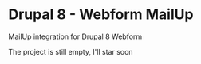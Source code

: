 <h1>Drupal 8 - Webform MailUp</h1>
<p>MailUp integration for Drupal 8 Webform</p>


<p>The project is still empty, I'll star soon</p>
